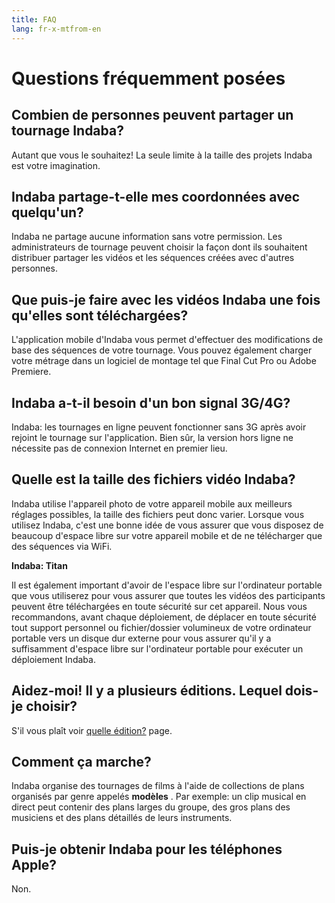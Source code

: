 ```yaml
---
title: FAQ
lang: fr-x-mtfrom-en
---
```

<h1> Questions fréquemment posées </h1> 

<h2> Combien de personnes peuvent partager un tournage Indaba? </h2> 

 Autant que vous le souhaitez! La seule limite à la taille des projets Indaba est votre imagination.  

<h2> Indaba partage-t-elle mes coordonnées avec quelqu&#39;un? </h2> 

 Indaba ne partage aucune information sans votre permission. Les administrateurs de tournage peuvent choisir la façon dont ils souhaitent distribuer partager les vidéos et les séquences créées avec d&#39;autres personnes.  

<h2> Que puis-je faire avec les vidéos Indaba une fois qu&#39;elles sont téléchargées? </h2> 
 L&#39;application mobile d&#39;Indaba vous permet d&#39;effectuer des modifications de base des séquences de votre tournage. Vous pouvez également charger votre métrage dans un logiciel de montage tel que Final Cut Pro ou Adobe Premiere.  

<h2> Indaba a-t-il besoin d&#39;un bon signal 3G/4G? </h2> 
 Indaba: les tournages en ligne peuvent fonctionner sans 3G après avoir rejoint le tournage sur l&#39;application. Bien sûr, la version hors ligne ne nécessite pas de connexion Internet en premier lieu.  

<h2> Quelle est la taille des fichiers vidéo Indaba? </h2> 
 Indaba utilise l&#39;appareil photo de votre appareil mobile aux meilleurs réglages possibles, la taille des fichiers peut donc varier. Lorsque vous utilisez Indaba, c&#39;est une bonne idée de vous assurer que vous disposez de beaucoup d&#39;espace libre sur votre appareil mobile et de ne télécharger que des séquences via WiFi.  

 <strong>Indaba: Titan</strong>  

 Il est également important d&#39;avoir de l&#39;espace libre sur l&#39;ordinateur portable que vous utiliserez pour vous assurer que toutes les vidéos des participants peuvent être téléchargées en toute sécurité sur cet appareil. Nous vous recommandons, avant chaque déploiement, de déplacer en toute sécurité tout support personnel ou fichier/dossier volumineux de votre ordinateur portable vers un disque dur externe pour vous assurer qu&#39;il y a suffisamment d&#39;espace libre sur l&#39;ordinateur portable pour exécuter un déploiement Indaba.  

<h2> Aidez-moi! Il y a plusieurs éditions. Lequel dois-je choisir? </h2> 

 S&#39;il vous plaît voir <a href="/fr/guide/editions">quelle édition?</a> page.  

<h2> <strong>Comment ça marche?</strong> </h2> 

 Indaba organise des tournages de films à l&#39;aide de collections de plans organisés par genre appelés <strong>modèles</strong> . Par exemple: un clip musical en direct peut contenir des plans larges du groupe, des gros plans des musiciens et des plans détaillés de leurs instruments.  

<h2> <strong>Puis-je obtenir</strong> Indaba <strong>pour les téléphones Apple?</strong> </h2> 

 Non.  


